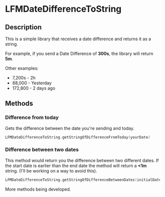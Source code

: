 # LFMDateDifferenceToString

## Description

This is a simple library that receives a date difference and returns it as a string.

For example, if you send a Date Difference of **300s**, the library will return **5m**.

Other examples:

* 7,200s - 2h
* 88,000 - Yesterday
* 172,800 - 2 days ago

## Methods

### Difference from today

Gets the difference between the date you're sending and today.
```swift
LFMDateDifferenceToString.getStringOfDifferenceFromToday(yourDate)
```
### Difference between two dates

This method would return you the difference between two different dates. If the start date is earlier than the end date the method will return a **<1m** string. (I'll be working on a way to avoid this).
```swift
LFMDateDifferenceToString.getStringOfDifferenceBetweenDates(initialDate, edDate: endDate)
```

More methods being developed.